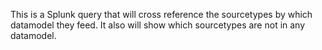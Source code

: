 This is a Splunk query that will cross reference the sourcetypes by which datamodel they feed.  It also will show which sourcetypes are not in any datamodel.  
